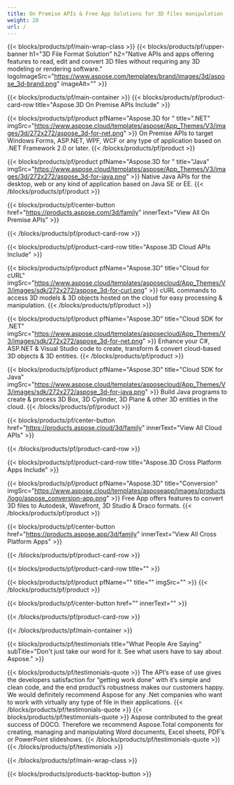 ```yaml
---
title: On Premise APIs & Free App Solutions for 3D files manipulation 
weight: 20
url: /
---
```


{{< blocks/products/pf/main-wrap-class >}}
{{< blocks/products/pf/upper-banner h1="3D File Format Solution" h2="Native APIs and apps offering features to read, edit and convert 3D files without requiring any 3D modeling or rendering software." logoImageSrc="https://www.aspose.com/templates/brand/images/3d/aspose_3d-brand.png" imageAlt="" >}}

{{< blocks/products/pf/main-container >}}
{{< blocks/products/pf/product-card-row title="Aspose.3D On Premise APIs Include" >}}

{{< blocks/products/pf/product pfName="Aspose.3D for " title=".NET" imgSrc="https://www.aspose.cloud/templates/aspose/App_Themes/V3/images/3d/272x272/aspose_3d-for-net.png" >}}
On Premise APIs to target Windows Forms, ASP.NET, WPF, WCF or any type of application based on .NET Framework 2.0 or later.
{{< /blocks/products/pf/product >}}

{{< blocks/products/pf/product pfName="Aspose.3D for " title="Java" imgSrc="https://www.aspose.cloud/templates/aspose/App_Themes/V3/images/3d/272x272/aspose_3d-for-java.png" >}}
Native Java APIs for the desktop, web or any kind of application based on Java SE or EE.
{{< /blocks/products/pf/product >}}

{{< blocks/products/pf/center-button href="https://products.aspose.com/3d/family" innerText="View All On Premise APIs" >}}

{{< /blocks/products/pf/product-card-row >}}

{{< blocks/products/pf/product-card-row title="Aspose.3D Cloud APIs Include" >}}

{{< blocks/products/pf/product pfName="Aspose.3D" title="Cloud for cURL" imgSrc="https://www.aspose.cloud/templates/asposecloud/App_Themes/V3/images/sdk/272x272/aspose_3d-for-curl.png" >}}
cURL commands to access 3D models & 3D objects hosted on the cloud for easy processing & manipulation.
{{< /blocks/products/pf/product >}}

{{< blocks/products/pf/product pfName="Aspose.3D" title="Cloud SDK for .NET" imgSrc="https://www.aspose.cloud/templates/asposecloud/App_Themes/V3/images/sdk/272x272/aspose_3d-for-net.png" >}}
Enhance your C#, ASP.NET & Visual Studio code to create, transform & convert cloud-based 3D objects & 3D entities.
{{< /blocks/products/pf/product >}}

{{< blocks/products/pf/product pfName="Aspose.3D" title="Cloud SDK for Java" imgSrc="https://www.aspose.cloud/templates/asposecloud/App_Themes/V3/images/sdk/272x272/aspose_3d-for-java.png" >}}
Build Java programs to create & process 3D Box, 3D Cylinder, 3D Plane & other 3D entities in the cloud.
{{< /blocks/products/pf/product >}}

{{< blocks/products/pf/center-button href="https://products.aspose.cloud/3d/family" innerText="View All Cloud APIs" >}}

{{< /blocks/products/pf/product-card-row >}}

{{< blocks/products/pf/product-card-row title="Aspose.3D Cross Platform Apps Include" >}}

{{< blocks/products/pf/product pfName="Aspose.3D" title="Conversion" imgSrc="https://www.aspose.cloud/templates/asposeapp/images/products/logo/aspose_conversion-app.png" >}}
Free App offers features to convert 3D files to Autodesk, Wavefront, 3D Studio & Draco formats.
{{< /blocks/products/pf/product >}}

{{< blocks/products/pf/center-button href="https://products.aspose.app/3d/family" innerText="View All Cross Platform Apps" >}}

{{< /blocks/products/pf/product-card-row >}}

{{< blocks/products/pf/product-card-row title="" >}}

{{< blocks/products/pf/product pfName="" title="" imgSrc="" >}}
{{< /blocks/products/pf/product >}}

{{< blocks/products/pf/center-button href="" innerText="" >}}

{{< /blocks/products/pf/product-card-row >}}

{{< /blocks/products/pf/main-container >}}

{{< blocks/products/pf/testimonials title="What People Are Saying" subTitle="Don't just take our word for it. See what users have to say about Aspose." >}}

{{< blocks/products/pf/testimonials-quote >}}
The API’s ease of use gives the developers satisfaction for “getting work done” with it’s simple and clean code, and the end product’s robustness makes our customers happy. We would definitely recommend Aspose for any .Net companies who want to work with virtually any type of file in their applications.
{{< /blocks/products/pf/testimonials-quote >}}
{{< blocks/products/pf/testimonials-quote >}}
Aspose contributed to the great success of DOCO. Therefore we recommend Aspose.Total components for creating, managing and manipulating Word documents, Excel sheets, PDF’s or PowerPoint slideshows.
{{< /blocks/products/pf/testimonials-quote >}}
{{< /blocks/products/pf/testimonials >}}

{{< /blocks/products/pf/main-wrap-class >}}

{{< blocks/products/products-backtop-button >}}